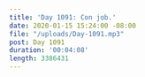 ```yaml
---
title: 'Day 1091: Con job.'
date: 2020-01-15 15:24:00 -08:00
file: "/uploads/Day-1091.mp3"
post: Day 1091
duration: '00:04:08'
length: 3386431
---
```


